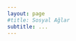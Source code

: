 ```yaml
---
layout: page
#title: Sosyal Ağlar
subtitle: ...
---
```

<div class="sosyalbutonlar">
  <a href="https://github.com/hpehlivanlar" target="_blank" class="github"><i class="fa fa-github" aria-hidden="true"></i></a>
  <a href="https://www.facebook.com/hasanpehlivanlar" target="_blank" class="facebook"><i class="fa fa-facebook" aria-hidden="true"></i></a>
  <a href="https://www.twitter.com/hasanpehlivanlr" target="_blank" class="twitter"><i class="fa fa-twitter" aria-hidden="true"></i></a>
  <a href="https://www.google-plus.com/hasanpehlivanlar" target="_blank" class="google-plus" ><i class="fa fa-google-plus" aria-hidden="true"></i></a>
  <a href="https://www.instagram.com/pehlivan__hasan" target="_blank" class="instagram"><i class="fa fa-instagram" aria-hidden="true"></i></a>
   <a href="https://www.linkedin.com/hpehlivanlar" target="_blank" class="linkedin" ><i class="fa fa-linkedin" aria-hidden="true"></i></a>
   <a href="https://www.youtube.com/hasanpehlivanlar" target="_blank" class="youtube"><i class="fa fa-youtube" aria-hidden="true"></i></a>
     
</div>

